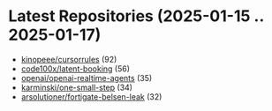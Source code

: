# Latest Repositories (2025-01-15 .. 2025-01-17)

- [kinopeee/cursorrules](https://github.com/kinopeee/cursorrules) (92)
- [code100x/latent-booking](https://github.com/code100x/latent-booking) (56)
- [openai/openai-realtime-agents](https://github.com/openai/openai-realtime-agents) (35)
- [karminski/one-small-step](https://github.com/karminski/one-small-step) (34)
- [arsolutioner/fortigate-belsen-leak](https://github.com/arsolutioner/fortigate-belsen-leak) (32)
